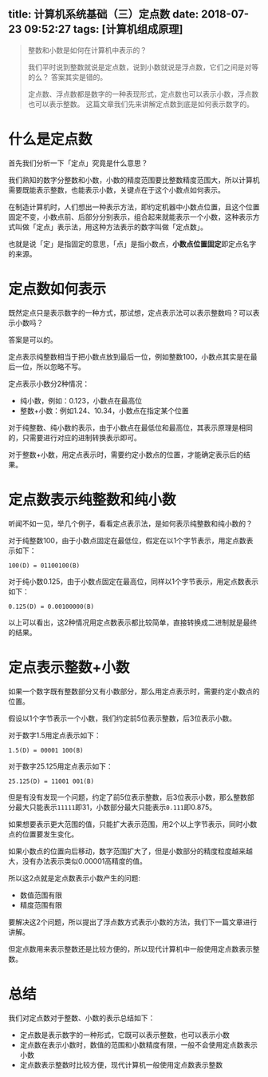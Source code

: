 title: 计算机系统基础（三）定点数
date: 2018-07-23 09:52:27
tags: [计算机组成原理]
---

> 整数和小数是如何在计算机中表示的？
> 
> 我们平时说到整数就说是定点数，说到小数就说是浮点数，它们之间是对等的么？
> 答案其实是错的。
> 
> 定点数、浮点数都是数字的一种表现形式，定点数也可以表示小数，浮点数也可以表示整数。
> 这篇文章我们先来讲解定点数到底是如何表示数字的。

# 什么是定点数

首先我们分析一下「定点」究竟是什么意思？

我们熟知的数字分整数和小数，小数的精度范围要比整数精度范围大，所以计算机需要既能表示整数，也能表示小数，关键点在于这个小数点如何表示。

在制造计算机时，人们想出一种表示方法，即约定机器中小数点位置，且这个位置固定不变，小数点前、后部分分别表示，组合起来就能表示一个小数，这种表示方式叫做「定点」表示法，用这种方法表示的数字叫做「定点数」。

也就是说「定」是指固定的意思，「点」是指小数点，**小数点位置固定**即定点名字的来源。

# 定点数如何表示

既然定点只是表示数字的一种方式，那试想，定点表示法可以表示整数吗？可以表示小数吗？

答案是可以的。

定点表示纯整数相当于把小数点放到最后一位，例如整数100，小数点其实是在最后一位，所以忽略不写。

定点表示小数分2种情况：

- 纯小数，例如：0.123，小数点在最高位
- 整数+小数：例如1.24、10.34，小数点在指定某个位置

对于纯整数、纯小数的表示，由于小数点在最低位和最高位，其表示原理是相同的，只需要进行对应的进制转换表示即可。

对于整数+小数，用定点表示时，需要约定小数点的位置，才能确定表示后的结果。

<!-- more -->

# 定点数表示纯整数和纯小数

听闻不如一见，举几个例子，看看定点表示法，是如何表示纯整数和纯小数的？

对于纯整数100，由于小数点固定在最低位，假定在以1个字节表示，用定点数表示如下：

```
100(D) = 01100100(B)
```

对于纯小数0.125，由于小数点固定在最高位，同样以1个字节表示，用定点数表示如下：

```
0.125(D) = 0.00100000(B)
```

以上可以看出，这2种情况用定点数表示都比较简单，直接转换成二进制就是最终的结果。

# 定点表示整数+小数

如果一个数字既有整数部分又有小数部分，那么用定点表示时，需要约定小数点的位置。

假设以1个字节表示一个小数，我们约定前5位表示整数，后3位表示小数。

对于数字1.5用定点表示如下：

```
1.5(D) = 00001 100(B)
```

对于数字25.125用定点表示如下：

```
25.125(D) = 11001 001(B)
```

但是有没有发现一个问题，约定了前5位表示整数，后3位表示小数，那么整数部分最大只能表示`11111`即31，小数部分最大只能表示`0.111`即0.875。


如果想要表示更大范围的值，只能扩大表示范围，用2个以上字节表示，同时小数点的位置要发生变化。

如果小数点的位置向后移动，数字范围扩大了，但是小数部分的精度粒度越来越大，没有办法表示类似0.00001高精度的值。

所以这2点就是定点数表示小数产生的问题:

- 数值范围有限
- 精度范围有限

要解决这2个问题，所以提出了浮点数方式表示小数的方法，我们下一篇文章进行讲解。

但定点数用来表示整数还是比较方便的，所以现代计算机中一般使用定点数表示整数。

# 总结

我们对定点数对于整数、小数的表示总结如下：

- 定点数是表示数字的一种形式，它既可以表示整数，也可以表示小数
- 定点数在表示小数时，数值的范围和小数精度有限，一般不会使用定点数表示小数
- 定点数表示整数时比较方便，现代计算机一般使用定点数表示整数


